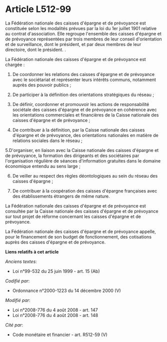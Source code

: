 # Article L512-99

La Fédération nationale des caisses d'épargne et de prévoyance est constituée selon les modalités prévues par la loi du 1er
juillet 1901 relative au contrat d'association. Elle regroupe l'ensemble des caisses d'épargne et de prévoyance représentées
par trois membres de leur conseil d'orientation et de surveillance, dont le président, et par deux membres de leur
directoire, dont le président. . 

La Fédération nationale des caisses d'épargne et de prévoyance est chargée : 

1. De coordonner les relations des caisses d'épargne et de prévoyance avec le sociétariat et représenter leurs intérêts
communs, notamment auprès des pouvoir publics ; 

2. De participer à la définition des orientations stratégiques du réseau ; 

3. De définir, coordonner et promouvoir les actions de responsabilité sociétale des caisses d'épargne et de prévoyance en
cohérence avec les orientations commerciales et financières de la Caisse nationale des caisses d'épargne et de prévoyance ; 

4. De contribuer à la définition, par la Caisse nationale des caisses d'épargne et de prévoyance, des orientations nationales
en matière de relations sociales dans le réseau ; 

5.D'organiser, en liaison avec la Caisse nationale des caisses d'épargne et de prévoyance, la formation des dirigeants et des
sociétaires par l'organisation régulière de séances d'information gratuites dans le domaine économique entendu au sens
large ; 

6. De veiller au respect des règles déontologiques au sein du réseau des caisses d'épargne ; 

7. De contribuer à la coopération des caisses d'épargne françaises avec des établissements étrangers de même nature. 

La Fédération nationale des caisses d'épargne et de prévoyance est consultée par la Caisse nationale des caisses d'épargne et
de prévoyance sur tout projet de réforme concernant les caisses d'épargne et de prévoyance. 

La Fédération nationale des caisses d'épargne et de prévoyance appelle, pour le financement de son budget de fonctionnement,
des cotisations auprès des caisses d'épargne et de prévoyance.

**Liens relatifs à cet article**

_Anciens textes_:

  - Loi n°99-532 du 25 juin 1999 - art. 15 (Ab)

_Codifié par_:

  - Ordonnance n°2000-1223 du 14 décembre 2000 (V)

_Modifié par_:

  - Loi n°2008-776 du 4 août 2008 - art. 147
  - Loi n°2008-776 du 4 août 2008 - art. 148

_Cité par_:

  - Code monétaire et financier - art. R512-59 (V)
